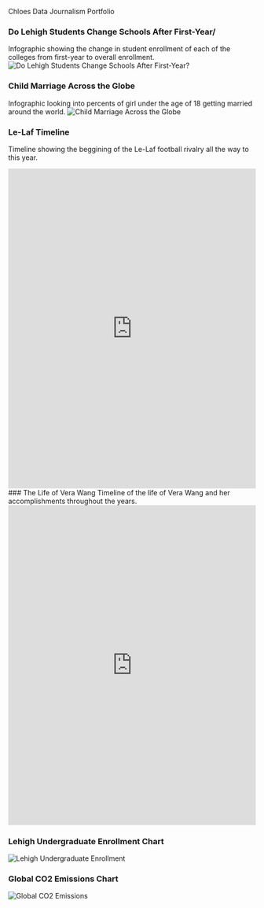 Chloes Data Journalism Portfolio

### Do Lehigh Students Change Schools After First-Year/
Infographic showing the change in student enrollment of each of the colleges from first-year to overall enrollment. 
![Do Lehigh Students Change Schools After First-Year?](https://github.com/noblechloe/noblechloe.github.io/blob/main/Do%20Lehigh%20Students%20Change%20Schools.jpg?raw=true)
### Child Marriage Across the Globe 
Infographic looking into percents of girl under the age of 18 getting married around the world.
![Child Marriage Across the Globe](https://github.com/noblechloe/noblechloe.github.io/blob/main/Child%20Marriage.jpg?raw=true) 
### Le-Laf Timeline
Timeline showing the beggining of the Le-Laf football rivalry all the way to this year.
<iframe src='https://cdn.knightlab.com/libs/timeline3/latest/embed/index.html?source=1atNIQ6QHt54A0axn66Q2ir511qRMwMdbXZGUNvSIgbg&font=Default&lang=en&initial_zoom=2&height=650' width='100%' height='650' webkitallowfullscreen mozallowfullscreen allowfullscreen frameborder='0'></iframe>
### The Life of Vera Wang
Timeline of the life of Vera Wang and her accomplishments throughout the years.
<iframe src='https://cdn.knightlab.com/libs/timeline3/latest/embed/index.html?source=1aa5WWyJl8cRiMWQ5H61V0L7aJFxuhyjxdhB36XFqXY0&font=Default&lang=en&initial_zoom=2&height=650' width='100%' height='650' webkitallowfullscreen mozallowfullscreen allowfullscreen frameborder='0'></iframe> 

### Lehigh Undergraduate Enrollment Chart
![Lehigh Undergraduate Enrollment](https://github.com/noblechloe/noblechloe.github.io/blob/main/Lehigh_Undergraduate_Enrollment_in_Colleges,_2019_2019_Percent_of_Undergraduate_Enrollment_chartbuilder.png?raw=true) 

### Global CO2 Emissions Chart
![Global CO2 Emissions](https://github.com/noblechloe/noblechloe.github.io/blob/main/Global_CO2_Emissions,_1950-2010_CO2_Emissions_chartbuilder.png?raw=true)
